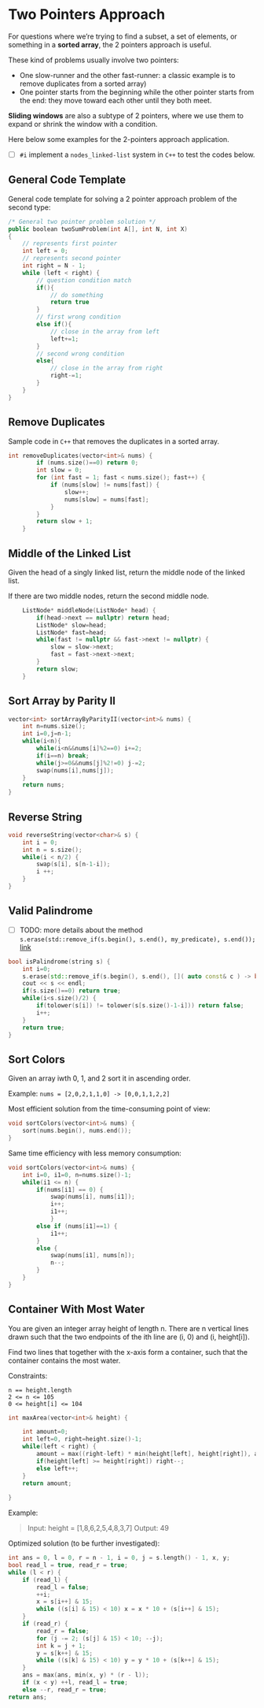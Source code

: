 # Two Pointers Approach

For questions where we’re trying to find a subset, a set of elements, or something in a **sorted array**, the 2 pointers approach is useful.

These kind of problems usually involve two pointers:

- One slow-runner and the other fast-runner: a classic example is to remove duplicates from a sorted array)
- One pointer starts from the beginning while the other pointer starts from the end: they move toward each other until they both meet.

**Sliding windows** are also a subtype of 2 pointers, where we use them to expand or shrink the window with a condition. 

Here below some examples for the 2-pointers approach application.

- [ ] `#i` implement a `nodes_linked-list` system in `C++` to test the codes below.

## General Code Template

General code template for solving a 2 pointer approach problem of the second type:

```cpp
/* General two pointer problem solution */
public boolean twoSumProblem(int A[], int N, int X)
{
    // represents first pointer
    int left = 0;
    // represents second pointer
    int right = N - 1;
    while (left < right) {
        // question condition match
        if(){
            // do something
            return true
        }
        // first wrong condition
        else if(){
            // close in the array from left
            left+=1;    
        }
        // second wrong condition
        else{
            // close in the array from right
            right-=1;
        }
    }
}
```

## Remove Duplicates 

Sample code in `C++` that removes the duplicates in a sorted array.

```cpp
int removeDuplicates(vector<int>& nums) {
        if (nums.size()==0) return 0;
        int slow = 0;
        for (int fast = 1; fast < nums.size(); fast++) {
            if (nums[slow] != nums[fast]) {
                slow++;
                nums[slow] = nums[fast];
            }
        }
        return slow + 1;
    }
```

## Middle of the Linked List

Given the head of a singly linked list, return the middle node of the linked list.

If there are two middle nodes, return the second middle node.

```cpp
    ListNode* middleNode(ListNode* head) {
        if(head->next == nullptr) return head;
        ListNode* slow=head;
        ListNode* fast=head;
        while(fast != nullptr && fast->next != nullptr) {
            slow = slow->next;
            fast = fast->next->next;
        }
        return slow;
    }
```

## Sort Array by Parity II

```cpp
vector<int> sortArrayByParityII(vector<int>& nums) {
    int n=nums.size();
    int i=0,j=n-1;
    while(i<n){
        while(i<n&&nums[i]%2==0) i+=2;
        if(i==n) break;
        while(j>=0&&nums[j]%2!=0) j-=2;
        swap(nums[i],nums[j]);
    }
    return nums;
}
```

## Reverse String

```cpp
void reverseString(vector<char>& s) {
    int i = 0;
    int n = s.size();
    while(i < n/2) {
        swap(s[i], s[n-1-i]);
        i ++;
    }
}
```

## Valid Palindrome

- [ ] TODO: more details about the method `s.erase(std::remove_if(s.begin(), s.end(), my_predicate), s.end());` [link](https://stackoverflow.com/questions/6319872/how-to-strip-all-non-alphanumeric-characters-from-a-string-in-c)

```cpp
bool isPalindrome(string s) {
    int i=0;
    s.erase(std::remove_if(s.begin(), s.end(), []( auto const& c ) -> bool { return !std::isalnum(c); } ), s.end());
    cout << s << endl;
    if(s.size()==0) return true;
    while(i<s.size()/2) {
        if(tolower(s[i]) != tolower(s[s.size()-1-i])) return false;
        i++;
    }
    return true;
}
```

## Sort Colors

Given an array iwth 0, 1, and 2 sort it in ascending order.

Example: `nums = [2,0,2,1,1,0] -> [0,0,1,1,2,2]`

Most efficient solution from the time-consuming point of view:

```cpp
void sortColors(vector<int>& nums) {
    sort(nums.begin(), nums.end());
}
```

Same time efficiency with less memory consumption:

```cpp
void sortColors(vector<int>& nums) {
    int i=0, i1=0, n=nums.size()-1;
    while(i1 <= n) {
        if(nums[i1] == 0) {
            swap(nums[i], nums[i1]);
            i++;
            i1++;
            }
        else if (nums[i1]==1) {
            i1++;
        }
        else {
            swap(nums[i1], nums[n]);
            n--;
        }
    }
}
```

## Container With Most Water

You are given an integer array height of length n. There are n vertical lines drawn such that the two endpoints of the ith line are (i, 0) and (i, height[i]).

Find two lines that together with the x-axis form a container, such that the container contains the most water.

Constraints:

```
n == height.length
2 <= n <= 105
0 <= height[i] <= 104
```

```cpp
int maxArea(vector<int>& height) {

    int amount=0;
    int left=0, right=height.size()-1;
    while(left < right) {
        amount = max((right-left) * min(height[left], height[right]), amount);
        if(height[left] >= height[right]) right--;
        else left++;
    }
    return amount;
    
}
```
Example:
> Input: height = [1,8,6,2,5,4,8,3,7]
> Output: 49

Optimized solution (to be further investigated):

```cpp
int ans = 0, l = 0, r = n - 1, i = 0, j = s.length() - 1, x, y;
bool read_l = true, read_r = true;
while (l < r) {
    if (read_l) {
        read_l = false;
        ++i;
        x = s[i++] & 15;
        while ((s[i] & 15) < 10) x = x * 10 + (s[i++] & 15);
    }
    if (read_r) {
        read_r = false;
        for (j -= 2; (s[j] & 15) < 10; --j);
        int k = j + 1;
        y = s[k++] & 15;
        while ((s[k] & 15) < 10) y = y * 10 + (s[k++] & 15);
    }
    ans = max(ans, min(x, y) * (r - l));
    if (x < y) ++l, read_l = true;
    else --r, read_r = true;
return ans;
```    


